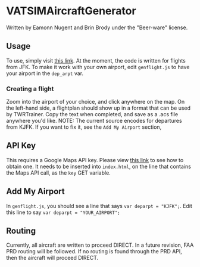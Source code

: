 # VATSIMAircraftGenerator

Written by Eamonn Nugent and Brin Brody under the "Beer-ware" license.

## Usage
To use, simply visit [this link](https://demilletech.github.io/eamonn-random/Web/VATSIMAircraftGenerator/index.html).
At the moment, the code is written for flights from JFK. To make it work with your own airport, edit `genflight.js`
to have your airport in the `dep_arpt` var.

### Creating a flight
Zoom into the airport of your choice, and click anywhere on the map. On the left-hand side, a flightplan should show
up in a format that can be used by TWRTrainer. Copy the text when completed, and save as a .acs file anywhere you'd
like. NOTE: The current source encodes for departures from KJFK. If you want to fix it, see the `Add My Airport` section,

## API Key
This requires a Google Maps API key. Please view [this link](https://stackoverflow.com/questions/22294128/how-can-i-get-google-map-api-v3-key)
to see how to obtain one. It needs to be inserted into `index.html`, on the line that contains the Maps API call, as the `key`
GET variable.

## Add My Airport
In `genflight.js`, you should see a line that says `var deparpt = "KJFK";`. Edit this line to say `var deparpt = "YOUR_AIRPORT";`

## Routing
Currently, all aircraft are written to proceed DIRECT. In a future revision, FAA PRD routing will be followed.
If no routing is found through the PRD API, then the aircraft will proceed DIRECT.

